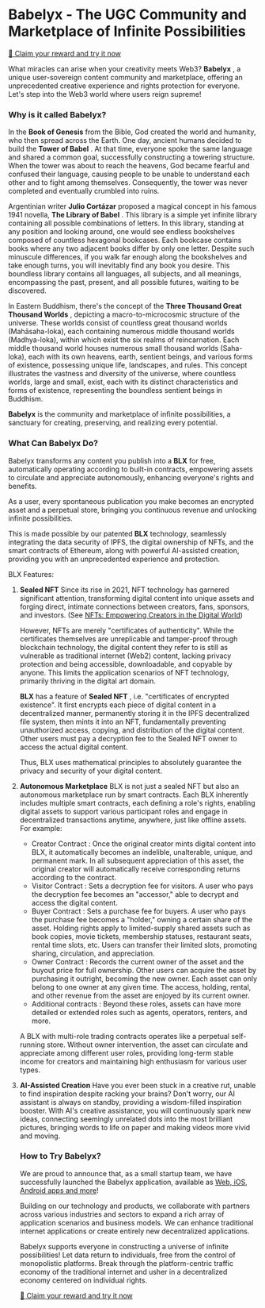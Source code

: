 # Babelyx - The UGC Community and Marketplace of Infinite Possibilities

[🎁 Claim your reward and try it now](https://u.babelyx.com/)

What miracles can arise when your creativity meets Web3? **Babelyx** , a unique user-sovereign content community and marketplace, offering an unprecedented creative experience and rights protection for everyone. Let's step into the Web3 world where users reign supreme!

### Why is it called Babelyx?

In the **Book of Genesis** from the Bible, God created the world and humanity, who then spread across the Earth. One day, ancient humans decided to build the **Tower of Babel** . At that time, everyone spoke the same language and shared a common goal, successfully constructing a towering structure. When the tower was about to reach the heavens, God became fearful and confused their language, causing people to be unable to understand each other and to fight among themselves. Consequently, the tower was never completed and eventually crumbled into ruins.

Argentinian writer **Julio Cortázar** proposed a magical concept in his famous 1941 novella, **The Library of Babel** . This library is a simple yet infinite library containing all possible combinations of letters. In this library, standing at any position and looking around, one would see endless bookshelves composed of countless hexagonal bookcases. Each bookcase contains books where any two adjacent books differ by only one letter. Despite such minuscule differences, if you walk far enough along the bookshelves and take enough turns, you will inevitably find any book you desire. This boundless library contains all languages, all subjects, and all meanings, encompassing the past, present, and all possible futures, waiting to be discovered.

In Eastern Buddhism, there's the concept of the **Three Thousand Great Thousand Worlds** , depicting a macro-to-microcosmic structure of the universe. These worlds consist of countless great thousand worlds (Mahāsaha-loka), each containing numerous middle thousand worlds (Madhya-loka), within which exist the six realms of reincarnation. Each middle thousand world houses numerous small thousand worlds (Saha-loka), each with its own heavens, earth, sentient beings, and various forms of existence, possessing unique life, landscapes, and rules. This concept illustrates the vastness and diversity of the universe, where countless worlds, large and small, exist, each with its distinct characteristics and forms of existence, representing the boundless sentient beings in Buddhism.

**Babelyx** is the community and marketplace of infinite possibilities, a sanctuary for creating, preserving, and realizing every potential.

### What Can Babelyx Do?

Babelyx transforms any content you publish into a **BLX** for free, automatically operating according to built-in contracts, empowering assets to circulate and appreciate autonomously, enhancing everyone's rights and benefits.

As a user, every spontaneous publication you make becomes an encrypted asset and a perpetual store, bringing you continuous revenue and unlocking infinite possibilities.

This is made possible by our patented **BLX** technology, seamlessly integrating the data security of IPFS, the digital ownership of NFTs, and the smart contracts of Ethereum, along with powerful AI-assisted creation, providing you with an unprecedented experience and protection.

BLX Features:

1. **Sealed NFT**
   Since its rise in 2021, NFT technology has garnered significant attention, transforming digital content into unique assets and forging direct, intimate connections between creators, fans, sponsors, and investors. (See [NFTs: Empowering Creators in the Digital World](https://learn.metamask.io/lessons/nfts-and-creators))

   However, NFTs are merely "certificates of authenticity". While the certificates themselves are unreplicable and tamper-proof through blockchain technology, the digital content they refer to is still as vulnerable as traditional internet (Web2) content, lacking privacy protection and being accessible, downloadable, and copyable by anyone. This limits the application scenarios of NFT technology, primarily thriving in the digital art domain.

   **BLX** has a feature of **Sealed NFT** , i.e. "certificates of encrypted existence". It first encrypts each piece of digital content in a decentralized manner, permanently storing it in the IPFS decentralized file system, then mints it into an NFT, fundamentally preventing unauthorized access, copying, and distribution of the digital content. Other users must pay a decryption fee to the Sealed NFT owner to access the actual digital content.

   Thus, BLX uses mathematical principles to absolutely guarantee the privacy and security of your digital content.

2. **Autonomous Marketplace**
   BLX is not just a sealed NFT but also an autonomous marketplace run by smart contracts. Each BLX inherently includes multiple smart contracts, each defining a role's rights, enabling digital assets to support various participant roles and engage in decentralized transactions anytime, anywhere, just like offline assets. For example:

   - Creator Contract : Once the original creator mints digital content into BLX, it automatically becomes an indelible, unalterable, unique, and permanent mark. In all subsequent appreciation of this asset, the original creator will automatically receive corresponding returns according to the contract.
   - Visitor Contract : Sets a decryption fee for visitors. A user who pays the decryption fee becomes an "accessor," able to decrypt and access the digital content.
   - Buyer Contract : Sets a purchase fee for buyers. A user who pays the purchase fee becomes a "holder," owning a certain share of the asset. Holding rights apply to limited-supply shared assets such as book copies, movie tickets, membership statuses, restaurant seats, rental time slots, etc. Users can transfer their limited slots, promoting sharing, circulation, and appreciation.
   - Owner Contract : Records the current owner of the asset and the buyout price for full ownership. Other users can acquire the asset by purchasing it outright, becoming the new owner. Each asset can only belong to one owner at any given time. The access, holding, rental, and other revenue from the asset are enjoyed by its current owner.
   - Additional contracts : Beyond these roles, assets can have more detailed or extended roles such as agents, operators, renters, and more.

   A BLX with multi-role trading contracts operates like a perpetual self-running store. Without owner intervention, the asset can circulate and appreciate among different user roles, providing long-term stable income for creators and maintaining high enthusiasm for various user types.

3. **AI-Assisted Creation**
   Have you ever been stuck in a creative rut, unable to find inspiration despite racking your brains? Don't worry, our AI assistant is always on standby, providing a wisdom-filled inspiration booster. With AI's creative assistance, you will continuously spark new ideas, connecting seemingly unrelated dots into the most brilliant pictures, bringing words to life on paper and making videos more vivid and moving.

   ### How to Try Babelyx?

   We are proud to announce that, as a small startup team, we have successfully launched the Babelyx application, available as [Web, iOS, Android apps and more](https://links.babelyx.com)!

   Building on our technology and products, we collaborate with partners across various industries and sectors to expand a rich array of application scenarios and business models. We can enhance traditional internet applications or create entirely new decentralized applications.

   Babelyx supports everyone in constructing a universe of infinite possibilities! Let data return to individuals, free from the control of monopolistic platforms. Break through the platform-centric traffic economy of the traditional internet and usher in a decentralized economy centered on individual rights.

   [🎁 Claim your reward and try it now](https://u.babelyx.com/)
